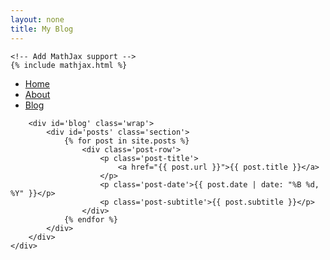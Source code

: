 ```yaml
---
layout: none
title: My Blog
---
```


<html lang="en">
<head>
    <title>{{ page.title }}</title>
    <meta charset="UTF-8">
    <meta name="viewport" content="width=device-width, initial-scale=1.0">
    <link rel="icon" type="image/png" sizes="48x48" href="/assets/images/favicon.png">
    <link rel="stylesheet" href="/assets/css/blog.css">
    
    <!-- Add MathJax support -->
    {% include mathjax.html %}
</head>
<body>
    <div class="content">
        <div class="nav">
            <div class="wrap">
                <ul>
                    <li><a href="/">Home</a></li>
                    <li><a href="/about">About</a></li>
                    <li><a href="/blog">Blog</a></li>
                </ul>
            </div>
        </div>
        
        <div id='blog' class='wrap'>
            <div id='posts' class='section'>
                {% for post in site.posts %}
                    <div class='post-row'>
                        <p class='post-title'>
                            <a href="{{ post.url }}">{{ post.title }}</a>
                        </p>
                        <p class='post-date'>{{ post.date | date: "%B %d, %Y" }}</p>
                        <p class='post-subtitle'>{{ post.subtitle }}</p>
                    </div>
                {% endfor %}
            </div>
        </div>
    </div>
</body>
</html>

